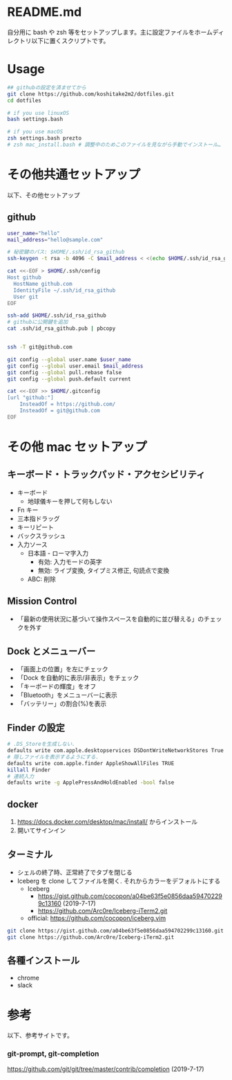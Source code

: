 # README.md

自分用に bash や zsh 等をセットアップします。主に設定ファイルをホームディレクトリ以下に置くスクリプトです。

# Usage

```bash
## githubの設定を済ませてから
git clone https://github.com/koshitake2m2/dotfiles.git
cd dotfiles

# if you use linuxOS
bash settings.bash

# if you use macOS
zsh settings.bash prezto
# zsh mac_install.bash # 調整中のためこのファイルを見ながら手動でインストール…
```

# その他共通セットアップ

以下、その他セットアップ

## github

```bash
user_name="hello"
mail_address="hello@sample.com"

# 秘密鍵のパス: $HOME/.ssh/id_rsa_github
ssh-keygen -t rsa -b 4096 -C $mail_address < <(echo $HOME/.ssh/id_rsa_github)

cat <<-EOF > $HOME/.ssh/config
Host github
  HostName github.com
  IdentityFile ~/.ssh/id_rsa_github
  User git
EOF

ssh-add $HOME/.ssh/id_rsa_github
# githubに公開鍵を追加
cat .ssh/id_rsa_github.pub | pbcopy


ssh -T git@github.com

git config --global user.name $user_name
git config --global user.email $mail_address
git config --global pull.rebase false
git config --global push.default current

cat <<-EOF >> $HOME/.gitconfig
[url "github:"]
    InsteadOf = https://github.com/
    InsteadOf = git@github.com
EOF
```

# その他 mac セットアップ

## キーボード・トラックパッド・アクセシビリティ

- キーボード
  - 地球儀キーを押して何もしない
- Fn キー
- 三本指ドラッグ
- キーリピート
- バックスラッシュ
- 入力ソース
  - 日本語 - ローマ字入力
    - 有効: 入力モードの英字
    - 無効: ライブ変換, タイプミス修正, 句読点で変換
  - ABC: 削除

## Mission Control

- 「最新の使用状況に基づいて操作スペースを自動的に並び替える」のチェックを外す

## Dock とメニューバー

- 「画面上の位置」を左にチェック
- 「Dock を自動的に表示/非表示」をチェック
- 「キーボードの輝度」をオフ
- 「Bluetooth」をメニューバーに表示
- 「バッテリー」の割合(%)を表示

## Finder の設定

```bash
# .DS_Storeを生成しない.
defaults write com.apple.desktopservices DSDontWriteNetworkStores True
# 隠しファイルを表示するようにする.
defaults write com.apple.finder AppleShowAllFiles TRUE
killall Finder
# 連続入力
defaults write -g ApplePressAndHoldEnabled -bool false
```

## docker

1. https://docs.docker.com/desktop/mac/install/ からインストール
2. 開いてサインイン

## ターミナル

- シェルの終了時、正常終了でタブを閉じる
- Iceberg を clone してファイルを開く. それからカラーをデフォルトにする
  - Iceberg
    - https://gist.github.com/cocopon/a04be63f5e0856daa594702299c13160 (2019-7-17)
    - https://github.com/Arc0re/Iceberg-iTerm2.git
  - official: https://github.com/cocopon/iceberg.vim

```bash
git clone https://gist.github.com/a04be63f5e0856daa594702299c13160.git
git clone https://github.com/Arc0re/Iceberg-iTerm2.git
```

## 各種インストール

- chrome
- slack

# 参考

以下、参考サイトです。

### git-prompt, git-completion

https://github.com/git/git/tree/master/contrib/completion (2019-7-17)

